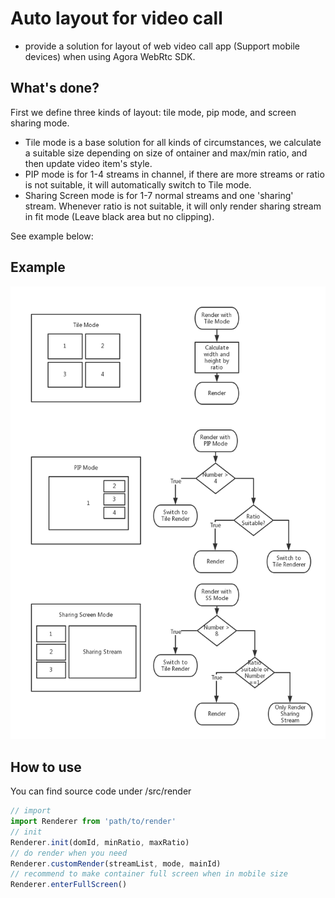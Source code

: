 # Auto layout for video call 
- provide a solution for layout of web video call app (Support mobile devices) when using Agora WebRtc SDK.

## What's done?
First we define three kinds of layout: tile mode, pip mode, and screen sharing mode. 

- Tile mode is a base solution for all kinds of circumstances, we calculate a suitable size depending on size of ontainer and max/min ratio, and then update video item's style.
- PIP mode is for 1-4 streams in channel, if there are more streams or ratio is not suitable, it will automatically switch to Tile mode.
- Sharing Screen mode is for 1-7 normal streams and one 'sharing' stream. Whenever ratio is not suitable, it will only render sharing stream in fit mode (Leave black area but no clipping). 

See example below:

## Example
![Sketch Map](./docs/flow-chart.png) 

## How to use
You can find source code under /src/render

```javascript
// import 
import Renderer from 'path/to/render' 
// init 
Renderer.init(domId, minRatio, maxRatio)
// do render when you need
Renderer.customRender(streamList, mode, mainId)
// recommend to make container full screen when in mobile size
Renderer.enterFullScreen()
```